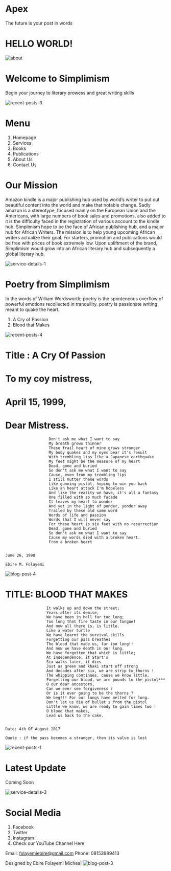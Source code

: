 # Apex
The future is your post in words
# HELLO WORLD!

![about](https://user-images.githubusercontent.com/84265954/118392869-b61eef00-b633-11eb-9fa8-844e5bb8e0cf.jpg)

# Welcome to Simplimism
Begin your journey to literary prowess and great writing skills

![recent-posts-3](https://user-images.githubusercontent.com/84265954/118392858-a1425b80-b633-11eb-8d8c-a3b19eb87eb8.jpg)

# Menu
1. Homepage
2. Services
3. Books
4. Publications
5. About Us
6. Contact Us

# Our Mission
Amazon kindle is a major publishing hub used by world’s writer to put out beautiful content into the world and make that notable change. Sadly amazon is a stereotype, focused mainly on the European Union and the Americans, with large numbers of book sales and promotions, also added to it is the difficulty faced in the registration of various account to the kindle hub. Simplimism hope to be the face of African publishing hub, and a major hub for African Writers. The mission is to help young upcoming African writers actualize their goal. For starters, promotion and publications would be free with prices of book extremely low. Upon upliftment of the brand, Simplimism would grow into an African literary hub and subsequently a global literary hub.

![service-details-1](https://user-images.githubusercontent.com/84265954/118392798-4c9ee080-b633-11eb-97dd-8694dc9c3701.jpg)

# Poetry from Simplimism
In the words of William Wordsworth; poetry is the sponteneous overflow of powerful emotions recollected in tranquility. poetry is passionate writing meant to quake the heart.
1. A Cry of Passion
2. Blood that Makes

![recent-posts-4](https://user-images.githubusercontent.com/84265954/118392788-3ee95b00-b633-11eb-94c4-08e6d5215fd8.jpg)

# Title : A Cry Of Passion
# To my coy mistress,
# April 15, 1999,
# Dear Mistress.

                       Don't ask me what I want to say
                       My breath grows thinner
                       These frail heart of mine grows stronger
                       My body quakes and my eyes bear it's result
                       With trembling lips like a Japanese earthquake
                       My feet might be the measure of my heart
                       Dead, gone and buried
                       So don't ask me what I want to say
                       Cause, even from my trembling lips
                       I still mutter these words
                       Like gunning pistol, hoping to win you back
                       Like an heart attack I'm hopeless
                       And like the reality we have, it's all a fantasy
                       One filled with so much facade
                       It leaves my heart to wonder
                       And yet in the light of ponder, yonder away
                       Trailed by these old same word
                       Words of life and passion
                       Words that I will never say
                       For these heart is six feet with no resurrection
                       Dead, gone and buried
                       So don't ask me what I want to say
                       Cause my words died with a broken heart.
                       From a broken heart 

                                                                                June 26, 1998
                                                                                Ebire M. Folayemi 
![blog-post-4](https://user-images.githubusercontent.com/84265954/118392768-25e0aa00-b633-11eb-9e9f-75ad274a7a7a.jpg)

# TITLE: BLOOD THAT MAKES

                      It walks up and down the street;
                      Years after its demise,
                      We have been in hell far too long;
                      Too long that fire taste in our tongue!
                      And now all there is, is little.
                      Like a water turtle
                      We have learnt the survival skills
                      Forgetting our pass breathes
                      The blood that made us, far too long!!
                      And now we have death in our lung.
                      We have forgotten that which is little;
                      At independence, it Start's
                      Six walks later, it dies
                      Just as green and khaki start off strong
                      And decades after six, we are strip to thorns !
                      The whipping continues, cause we know little,
                      Forgetting our blood, we are pounds to the pistol***
                      O our dear ancestors,
                      Can we ever see forgiveness ?
                      Or is it ever going to be the thorns ?
                      We beg!!! For our lungs have melted for long.
                      Don't let us die of bullet's from the pistol 
                      Little we know, we are ready to gain times two !
                      O blood that makes,
                      Lead us back to the cake.

                                                                          Date: 4th OF August 2017
                                                                          Quote : if the pass becomes a stranger, then its value is lost
![recent-posts-1](https://user-images.githubusercontent.com/84265954/118392726-e914b300-b632-11eb-82e7-63c26cc924ad.jpg)
                                                                         
# Latest Update
Coming Soon

![service-details-3](https://user-images.githubusercontent.com/84265954/118392710-d69a7980-b632-11eb-9619-d969c7402c25.jpg)

# Social Media
1. Facebook
2. Twitter
3. Instagram
4. Check our YouTube Channel Here

Email: folayemiebire@gmail.com
Phone: 08153989413

Designed by Ebire Folayemi Micheal
![blog-post-3](https://user-images.githubusercontent.com/84265954/118392695-c97d8a80-b632-11eb-9e04-877332b7b61e.jpg)

